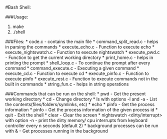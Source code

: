 #Bash Shell:

###Usage:
1.	make
2.	./shell

###Files:
	* code.c 	            -	contains the main file
	* command_split_read.c 	-	helps in parsing the commands
	* execute_echo.c 	    -	Function to execute echo
	* execute_nightswatch.c 	- 	Function to execute nightswatch
	* execute_pwd.c 	    -	Function to get the current working directory
	* print_home.c 	        -	helps in printing the prompt
	* shell_loop.c 	        -	To continue the prompt after every command
	* command_execute.c 	- 	Executing a given command
	* execute_cd.c 	        -	Function to execute cd
	* execute_pinfo.c 	    -	Function to execute pinfo
	* execute_rest.c 	    -	Function to execute commands not in the built in commands
	* string_fun.c 	        -	helps in string operations

###Commands that can be run on the shell:
	* pwd	                -	Get the present working directory
	* cd                    -	Change directory
	* ls with options -l and -a  -	List the contents(files/folders/symlinks, etc)
	* echo
	* pinfo             	-	Get the process information
	* pinfo <pid>	        -	Get the process information of the given process id
	* quit	                -	Exit the shell
	* clear	                -	Clear the screen
	* nightswatch <dirty/interrupt>	with option -n 	-	print the dirty memory/ cpu interrupts from keyboard controller every n seconds (default 2)
	* background processes can be run with &	    -	Get processes running in the background
